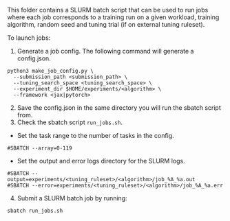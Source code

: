 This folder contains a SLURM batch script that can be used to run jobs where each job corresponds to a training run on a given workload, training algorithm, random seed and tuning trial (if on external tuning ruleset).

To launch jobs:
1) Generate a job config. The following command will generate a config.json.
```
python3 make_job_config.py \
  --submission_path <submission_path> \
  --tuning_search_space <tuning_search_space> \
  --experiment_dir $HOME/experiments/<algorithm> \
  --framework <jax|pytorch>
```
2) Save the config.json in the same directory you will run the sbatch script from.
3) Check the sbatch script `run_jobs.sh`. 
- Set the task range to the number of tasks in the config.
```
#SBATCH --array=0-119
```
- Set the output and error logs directory for the SLURM logs.
```
#SBATCH --output=experiments/<tuning_ruleset>/<algorithm>/job_%A_%a.out
#SBATCH --error=experiments/<tuning_ruleset>/<algorithm>/job_%A_%a.err
```
4) Submit a SLURM batch job by running:
```
sbatch run_jobs.sh
```
